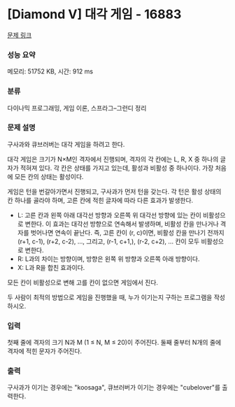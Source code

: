 # [Diamond V] 대각 게임 - 16883 

[문제 링크](https://www.acmicpc.net/problem/16883) 

### 성능 요약

메모리: 51752 KB, 시간: 912 ms

### 분류

다이나믹 프로그래밍, 게임 이론, 스프라그–그런디 정리

### 문제 설명

<p>구사과와 큐브러버는 대각 게임을 하려고 한다.</p>

<p>대각 게임은 크기가 N×M인 격자에서 진행되며, 격자의 각 칸에는 L, R, X 중 하나의 글자가 적혀져 있다. 각 칸은 상태를 가지고 있는데, 활성과 비활성 중 하나이다. 가장 처음에 모든 칸의 상태는 활성이다.</p>

<p>게임은 턴을 번갈아가면서 진행되고, 구사과가 먼저 턴을 갖는다. 각 턴은 활성 상태의 칸 하나를 골라야 하며, 고른 칸에 적힌 글자에 따라 다른 효과가 발생한다.</p>

<ul>
	<li>L: 고른 칸과 왼쪽 아래 대각선 방향과 오른쪽 위 대각선 방향에 있는 칸이 비활성으로 변한다. 이 효과는 대각선 방향으로 연속해서 발생하며, 비활성 칸을 만나거나 격자를 벗어나면 연속이 끝난다. 즉, 고른 칸이 (r, c)이면, 비활성 칸을 만나기 전까지 (r+1, c-1), (r+2, c-2), ..., 그리고, (r-1, c+1,), (r-2, c+2), ... 칸이 모두 비활성으로 변한다.</li>
	<li>R: L과의 차이는 방향이며, 방향은 왼쪽 위 방향과 오른쪽 아래 방향이다.</li>
	<li>X: L과 R을 합친 효과이다.</li>
</ul>

<p>모든 칸이 비활성으로 변해 고를 칸이 없으면 게임에서 진다.</p>

<p>두 사람이 최적의 방법으로 게임을 진행했을 때, 누가 이기는지 구하는 프로그램을 작성하시오.</p>

### 입력 

 <p>첫째 줄에 격자의 크기 N과 M (1 ≤ N, M ≤ 20)이 주어진다. 둘째 줄부터 N개의 줄에 격자에 적힌 문자가 주어진다.</p>

### 출력 

 <p>구사과가 이기는 경우에는 "koosaga", 큐브러버가 이기는 경우에는 "cubelover"를 출력한다.</p>

